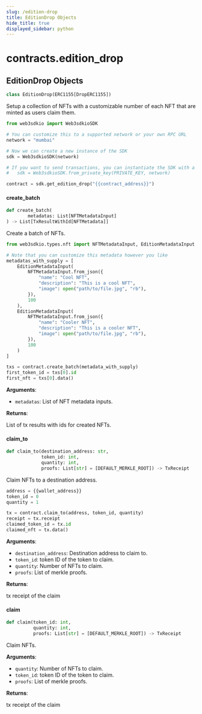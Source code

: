 ```yaml
---
slug: /edition-drop
title: EditionDrop Objects
hide_title: true
displayed_sidebar: python
---
```


<a id="contracts.edition_drop"></a>

# contracts.edition_drop

<a id="contracts.edition_drop.EditionDrop"></a>

## EditionDrop Objects

```python
class EditionDrop(ERC1155[DropERC1155])
```

Setup a collection of NFTs with a customizable number of each NFT that are minted as users claim them.

```python
from web3sdkio import Web3sdkioSDK

# You can customize this to a supported network or your own RPC URL
network = "mumbai"

# Now we can create a new instance of the SDK
sdk = Web3sdkioSDK(network)

# If you want to send transactions, you can instantiate the SDK with a private key instead:
#   sdk = Web3sdkioSDK.from_private_key(PRIVATE_KEY, network)

contract = sdk.get_edition_drop("{{contract_address}}")
```

<a id="contracts.edition_drop.EditionDrop.create_batch"></a>

#### create_batch

```python
def create_batch(
        metadatas: List[NFTMetadataInput]
) -> List[TxResultWithId[NFTMetadata]]
```

Create a batch of NFTs.

```python
from web3sdkio.types.nft import NFTMetadataInput, EditionMetadataInput

# Note that you can customize this metadata however you like
metadatas_with_supply = [
    EditionMetadataInput(
        NFTMetadataInput.from_json({
            "name": "Cool NFT",
            "description": "This is a cool NFT",
            "image": open("path/to/file.jpg", "rb"),
        }),
        100
    ),
    EditionMetadataInput(
        NFTMetadataInput.from_json({
            "name": "Cooler NFT",
            "description": "This is a cooler NFT",
            "image": open("path/to/file.jpg", "rb"),
        }),
        100
    )
]

txs = contract.create_batch(metadata_with_supply)
first_token_id = txs[0].id
first_nft = txs[0].data()
```

**Arguments**:

- `metadatas`: List of NFT metadata inputs.

**Returns**:

List of tx results with ids for created NFTs.

<a id="contracts.edition_drop.EditionDrop.claim_to"></a>

#### claim_to

```python
def claim_to(destination_address: str,
             token_id: int,
             quantity: int,
             proofs: List[str] = [DEFAULT_MERKLE_ROOT]) -> TxReceipt
```

Claim NFTs to a destination address.

```python
address = {{wallet_address}}
token_id = 0
quantity = 1

tx = contract.claim_to(address, token_id, quantity)
receipt = tx.receipt
claimed_token_id = tx.id
claimed_nft = tx.data()
```

**Arguments**:

- `destination_address`: Destination address to claim to.
- `token_id`: token ID of the token to claim.
- `quantity`: Number of NFTs to claim.
- `proofs`: List of merkle proofs.

**Returns**:

tx receipt of the claim

<a id="contracts.edition_drop.EditionDrop.claim"></a>

#### claim

```python
def claim(token_id: int,
          quantity: int,
          proofs: List[str] = [DEFAULT_MERKLE_ROOT]) -> TxReceipt
```

Claim NFTs.

**Arguments**:

- `quantity`: Number of NFTs to claim.
- `token_id`: token ID of the token to claim.
- `proofs`: List of merkle proofs.

**Returns**:

tx receipt of the claim
